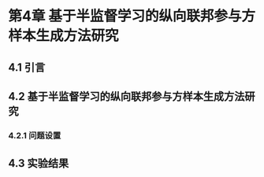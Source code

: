 # 第4章 基于半监督学习的纵向联邦参与方样本生成方法研究

## 4.1 引言

## 4.2 基于半监督学习的纵向联邦参与方样本生成方法研究

### 4.2.1 问题设置



## 4.3 实验结果
